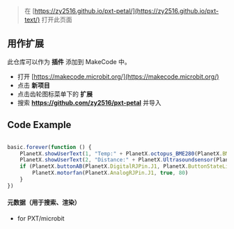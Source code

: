 
> 在 [https://zy2516.github.io/pxt-petal/](https://zy2516.github.io/pxt-text/) 打开此页面

## 用作扩展

此仓库可以作为 **插件** 添加到 MakeCode 中。

* 打开 [https://makecode.microbit.org/](https://makecode.microbit.org/)
* 点击 **新项目**
* 点击齿轮图标菜单下的 **扩展**
* 搜索 **https://github.com/zy2516/pxt-petal** 并导入

## Code Example
```JavaScript

basic.forever(function () {
    PlanetX.showUserText(1, "Temp:" + PlanetX.octopus_BME280(PlanetX.BME280_state.BME280_temperature_C))
    PlanetX.showUserText(2, "Distance:" + PlanetX.Ultrasoundsensor(PlanetX.DigitalRJPin.J1, PlanetX.Distance_Unit_List.Distance_Unit_cm))
    if (PlanetX.buttonAB(PlanetX.DigitalRJPin.J1, PlanetX.ButtonStateList.A)) {
        PlanetX.motorfan(PlanetX.AnalogRJPin.J1, true, 80)
    }
})
```

#### 元数据（用于搜索、渲染）

* for PXT/microbit
<script src="https://makecode.com/gh-pages-embed.js"></script><script>makeCodeRender("{{ site.makecode.home_url }}", "{{ site.github.owner_name }}/{{ site.github.repository_name }}");</script>
